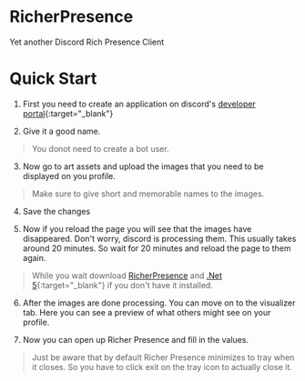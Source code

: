 # RicherPresence
Yet another Discord Rich Presence Client

# Quick Start
1. First you need to create an application on discord's [developer portal](https://discord.com/developers/applications){:target="_blank"}

2. Give it a good name.

> You donot need to create a bot user.

3. Now go to art assets and upload the images that you need to be displayed on you profile.

> Make sure to give short and memorable names to the images.

4. Save the changes

5. Now if you reload the page you will see that the images have disappeared. Don't worry, discord is processing them. This usually takes around 20 minutes. So wait for 20 minutes and reload the page to them again.

> While you wait download [RicherPresence]() and [.Net 5](https://download.visualstudio.microsoft.com/download/pr/8bc41df1-cbb4-4da6-944f-6652378e9196/1014aacedc80bbcc030dabb168d2532f/windowsdesktop-runtime-5.0.9-win-x64.exe
){:target="_blank"} if you don't have it installed.

6. After the images are done processing. You can move on to the visualizer tab. Here you can see a preview of what others might see on your profile.

7. Now you can open up Richer Presence and fill in the values.

> Just be aware that by default Richer Presence minimizes to tray when it closes. So you have to click exit on the tray icon to actually close it.
